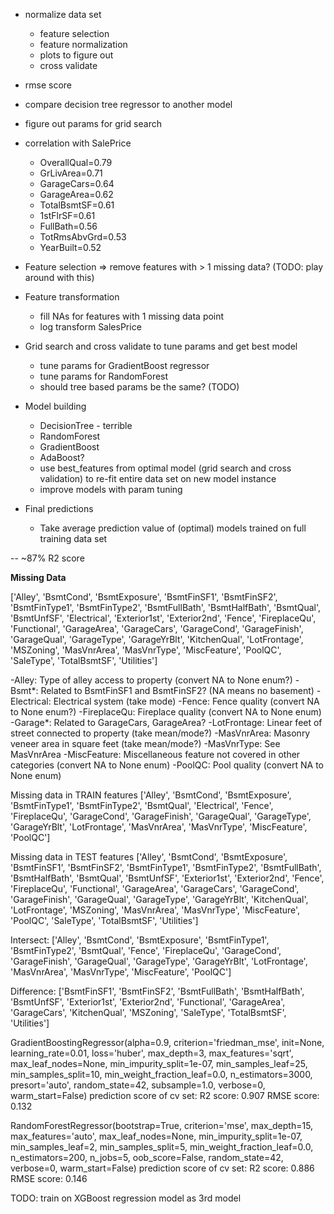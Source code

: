 * normalize data set
    * feature selection
    * feature normalization
    * plots to figure out
    * cross validate

* rmse score
* compare decision tree regressor to another model
* figure out params for grid search

* correlation with SalePrice
    * OverallQual=0.79
    * GrLivArea=0.71
    * GarageCars=0.64
    * GarageArea=0.62
    * TotalBsmtSF=0.61
    * 1stFlrSF=0.61
    * FullBath=0.56
    * TotRmsAbvGrd=0.53
    * YearBuilt=0.52

* Feature selection => remove features with > 1 missing data? (TODO: play around with this)

* Feature transformation 
    * fill NAs for features with 1 missing data point
    * log transform SalesPrice
    
* Grid search and cross validate to tune params and get best model
    * tune params for GradientBoost regressor
    * tune params for RandomForest
    * should tree based params be the same? (TODO)

* Model building
    * DecisionTree - terrible
    * RandomForest
    * GradientBoost
    * AdaBoost?
    * use best_features from optimal model (grid search and cross validation) to re-fit entire data set on new model instance
    * improve models with param tuning

* Final predictions
    * Take average prediction value of (optimal) models trained on full training data set

-- ~87% R2 score


**Missing Data** 

['Alley', 'BsmtCond', 'BsmtExposure', 'BsmtFinSF1', 'BsmtFinSF2', 'BsmtFinType1', 'BsmtFinType2', 'BsmtFullBath', 'BsmtHalfBath', 'BsmtQual', 'BsmtUnfSF', 'Electrical', 'Exterior1st', 'Exterior2nd', 'Fence', 'FireplaceQu', 'Functional', 'GarageArea', 'GarageCars', 'GarageCond', 'GarageFinish', 'GarageQual', 'GarageType', 'GarageYrBlt', 'KitchenQual', 'LotFrontage', 'MSZoning', 'MasVnrArea', 'MasVnrType', 'MiscFeature', 'PoolQC', 'SaleType', 'TotalBsmtSF', 'Utilities']

-Alley: Type of alley access to property (convert NA to None enum?)
-Bsmt*: Related to BsmtFinSF1 and BsmtFinSF2? (NA means no basement)
-Electrical: Electrical system (take mode)
-Fence: Fence quality (convert NA to None enum?)
-FireplaceQu: Fireplace quality (convert NA to None enum)
-Garage*: Related to GarageCars, GarageArea?
-LotFrontage: Linear feet of street connected to property (take mean/mode?)
-MasVnrArea: Masonry veneer area in square feet (take mean/mode?)
-MasVnrType: See MasVnrArea
-MiscFeature: Miscellaneous feature not covered in other categories (convert NA to None enum)
-PoolQC: Pool quality (convert NA to None enum)


Missing data in TRAIN features
['Alley', 'BsmtCond', 'BsmtExposure', 'BsmtFinType1', 'BsmtFinType2', 'BsmtQual', 'Electrical', 'Fence', 'FireplaceQu', 'GarageCond', 'GarageFinish', 'GarageQual', 'GarageType', 'GarageYrBlt', 'LotFrontage', 'MasVnrArea', 'MasVnrType', 'MiscFeature', 'PoolQC']

Missing data in TEST features
['Alley', 'BsmtCond', 'BsmtExposure', 'BsmtFinSF1', 'BsmtFinSF2', 'BsmtFinType1', 'BsmtFinType2', 'BsmtFullBath', 'BsmtHalfBath', 'BsmtQual', 'BsmtUnfSF', 'Exterior1st', 'Exterior2nd', 'Fence', 'FireplaceQu', 'Functional', 'GarageArea', 'GarageCars', 'GarageCond', 'GarageFinish', 'GarageQual', 'GarageType', 'GarageYrBlt', 'KitchenQual', 'LotFrontage', 'MSZoning', 'MasVnrArea', 'MasVnrType', 'MiscFeature', 'PoolQC', 'SaleType', 'TotalBsmtSF', 'Utilities']

Intersect:
['Alley', 'BsmtCond', 'BsmtExposure', 'BsmtFinType1', 'BsmtFinType2', 'BsmtQual', 'Fence', 'FireplaceQu', 'GarageCond', 'GarageFinish', 'GarageQual', 'GarageType', 'GarageYrBlt', 'LotFrontage', 'MasVnrArea', 'MasVnrType', 'MiscFeature', 'PoolQC']

Difference:
['BsmtFinSF1', 'BsmtFinSF2', 'BsmtFullBath', 'BsmtHalfBath', 'BsmtUnfSF', 'Exterior1st', 'Exterior2nd', 'Functional', 'GarageArea', 'GarageCars', 'KitchenQual', 'MSZoning', 'SaleType', 'TotalBsmtSF', 'Utilities']

GradientBoostingRegressor(alpha=0.9, criterion='friedman_mse', init=None,
             learning_rate=0.01, loss='huber', max_depth=3,
             max_features='sqrt', max_leaf_nodes=None,
             min_impurity_split=1e-07, min_samples_leaf=25,
             min_samples_split=10, min_weight_fraction_leaf=0.0,
             n_estimators=3000, presort='auto', random_state=42,
             subsample=1.0, verbose=0, warm_start=False)
prediction score of cv set:
R2 score: 0.907
RMSE score: 0.132



RandomForestRegressor(bootstrap=True, criterion='mse', max_depth=15,
           max_features='auto', max_leaf_nodes=None,
           min_impurity_split=1e-07, min_samples_leaf=2,
           min_samples_split=5, min_weight_fraction_leaf=0.0,
           n_estimators=200, n_jobs=5, oob_score=False, random_state=42,
           verbose=0, warm_start=False)
prediction score of cv set:
R2 score: 0.886
RMSE score: 0.146


TODO: train on XGBoost regression model as 3rd model
